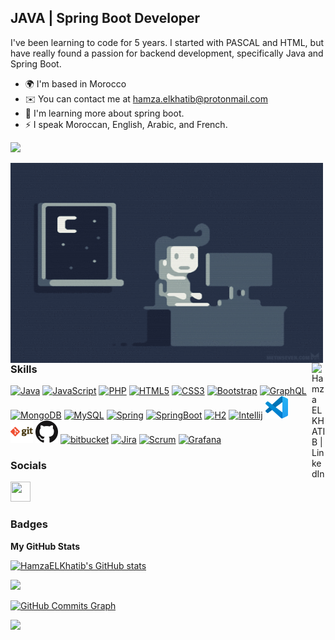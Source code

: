JAVA | Spring Boot Developer
---------------------------

I've been learning to code for 5 years. I started with PASCAL and HTML, but have really found a passion for backend development, specifically Java and Spring Boot.

* 🌍  I'm based in Morocco
* ✉️  You can contact me at [hamza.elkhatib@protonmail.com](mailto:hamza.elkhatib@protonmail.com)
* 🧠  I'm learning more about spring boot.
* ⚡  I speak Moroccan, English, Arabic, and French.

<a href="https://www.github.com/HamzaELKhatib" target="_blank" rel="noreferrer"><img
src="https://img.shields.io/github/followers/HamzaELKhatib?logo=github&style=for-the-badge&color=0891b2&labelColor=27272a" /></a>

<img align="left" alt="GIF" src="https://github.com/HamzaELKhatib/HamzaELKhatib/blob/main/coding.gif?raw=true" width="500" height="320" />

[<img align="right" alt="Hamza EL KHATIB | LinkedIn" width="22px" src="https://cdn.jsdelivr.net/npm/simple-icons@v3/icons/linkedin.svg" />][linkedin]


<br /><br /><br /><br /><br /><br /><br /><br /><br /><br /><br /><br /><br /><br /><br /><br /><br />




### Skills

<p align="left">
<a href="https://www.oracle.com/java/" target="_blank" rel="noreferrer"><img src="https://raw.githubusercontent.com/danielcranney/readme-generator/main/public/icons/skills/java-colored.svg" width="36" height="36" alt="Java" /></a>
<a href="https://developer.mozilla.org/en-US/docs/Web/JavaScript" target="_blank" rel="noreferrer"><img src="https://raw.githubusercontent.com/danielcranney/readme-generator/main/public/icons/skills/javascript-colored.svg" width="36" height="36" alt="JavaScript" /></a>
<a href="https://www.php.net/" target="_blank" rel="noreferrer"><img src="https://raw.githubusercontent.com/danielcranney/readme-generator/main/public/icons/skills/php-colored.svg" width="36" height="36" alt="PHP" /></a>
<a href="https://developer.mozilla.org/en-US/docs/Glossary/HTML5" target="_blank" rel="noreferrer"><img src="https://raw.githubusercontent.com/danielcranney/readme-generator/main/public/icons/skills/html5-colored.svg" width="36" height="36" alt="HTML5" /></a>
<a href="https://www.w3.org/TR/CSS/#css" target="_blank" rel="noreferrer"><img src="https://raw.githubusercontent.com/danielcranney/readme-generator/main/public/icons/skills/css3-colored.svg" width="36" height="36" alt="CSS3" /></a>
<a href="https://getbootstrap.com/" target="_blank" rel="noreferrer"><img src="https://raw.githubusercontent.com/danielcranney/readme-generator/main/public/icons/skills/bootstrap-colored.svg" width="36" height="36" alt="Bootstrap" /></a>
<a href="https://graphql.org/" target="_blank" rel="noreferrer"><img src="https://raw.githubusercontent.com/danielcranney/readme-generator/main/public/icons/skills/graphql-colored.svg" width="36" height="36" alt="GraphQL" /></a>
<a href="https://www.mongodb.com/" target="_blank" rel="noreferrer"><img src="https://raw.githubusercontent.com/danielcranney/readme-generator/main/public/icons/skills/mongodb-colored.svg" width="36" height="36" alt="MongoDB" /></a>
<a href="https://www.mysql.com/" target="_blank" rel="noreferrer"><img src="https://raw.githubusercontent.com/danielcranney/readme-generator/main/public/icons/skills/mysql-colored.svg" width="36" height="36" alt="MySQL" /></a>
<a href="https://spring.io/" target="_blank" rel="noreferrer"><img src="https://user-images.githubusercontent.com/33158051/103925017-e7673b80-50e4-11eb-9379-ceb82e3f382c.png" width="36" height="36" alt="Spring" /></a>
<a href="https://spring.io/projects/spring-boot" target="_blank" rel="noreferrer"><img src="https://user-images.githubusercontent.com/33158051/103466606-760a4000-4d14-11eb-9941-2f3d00371471.png" width="70" height="36" alt="SpringBoot" /></a>
<a href="https://www.h2database.com/html/main.html" target="_blank" rel="noreferrer"><img src="https://h2database.com/html/images/h2-logo-2.png" width="40" height="36" alt="H2" /></a>
<a href="https://www.jetbrains.com/idea/" target="_blank" rel="noreferrer"><img src="https://pbs.twimg.com/profile_images/1206618215767584769/zl48EuhC_400x400.jpg" width="36" height="36" alt="Intellij" /></a>
<a href="https://code.visualstudio.com/" target="_blank" rel="noreferrer"><img src="https://raw.githubusercontent.com/github/explore/80688e429a7d4ef2fca1e82350fe8e3517d3494d/topics/visual-studio-code/visual-studio-code.png" width="36" height="36" alt="VSCode" /></a>
 <a href="https://git-scm.com/" target="_blank" rel="noreferrer"><img src="https://raw.githubusercontent.com/github/explore/80688e429a7d4ef2fca1e82350fe8e3517d3494d/topics/git/git.png" width="36" height="36" alt="git" /></a>
 <a href="https://github.com/" target="_blank" rel="noreferrer"><img src="https://raw.githubusercontent.com/github/explore/78df643247d429f6cc873026c0622819ad797942/topics/github/github.png" width="36" height="36" alt="github" /></a>
 <a href="https://bitbucket.org/product" target="_blank" rel="noreferrer"><img src="https://e7.pngegg.com/pngimages/475/330/png-clipart-bitbucket-computer-software-github-bitbucket-server-blue-angle.png" width="36" height="36" alt="bitbucket" /></a>
 <a href="https://www.atlassian.com/software/jira" target="_blank" rel="noreferrer"><img src="https://camo.githubusercontent.com/9f105d17211202e728af348707328453142d60e9d22d96e40fd9c8f1923142e6/68747470733a2f2f63646e2e776f726c64766563746f726c6f676f2e636f6d2f6c6f676f732f6a6972612d312e737667" width="36" height="36" alt="Jira" /></a>
 <a href="https://www.scrum.org/" target="_blank" rel="noreferrer"><img src="https://user-images.githubusercontent.com/33634168/89199023-49f46280-d5ae-11ea-8f21-34d69074b8f9.png" width="36" height="36" alt="Scrum" /></a>
 <a href="https://grafana.com/" target="_blank" rel="noreferrer"><img src="https://user-images.githubusercontent.com/5418178/162419165-9570bbeb-c703-4455-af28-f63a8c6dd019.png" width="36" height="36" alt="Grafana" /></a>


### Socials

<p align="left"> <a href="https://www.linkedin.com/in/hamza-el-khatib-826947171" target="_blank" rel="noreferrer"><img src="https://raw.githubusercontent.com/danielcranney/readme-generator/main/public/icons/socials/linkedin.svg" width="32" height="32" /></a></p>
 

### Badges


<b>My GitHub Stats</b>

<a href="http://www.github.com/HamzaELKhatib"><img src="https://github-readme-stats.vercel.app/api?username=HamzaELKhatib&show_icons=true&hide=&count_private=true&title_color=0891b2&text_color=ffffff&icon_color=0891b2&bg_color=27272a&hide_border=true&show_icons=true" alt="HamzaELKhatib's GitHub stats" /></a>

<a href="http://www.github.com/HamzaELKhatib"><img src="https://github-readme-streak-stats.herokuapp.com/?user=HamzaELKhatib&stroke=ffffff&background=27272a&ring=0891b2&fire=0891b2&currStreakNum=ffffff&currStreakLabel=0891b2&sideNums=ffffff&sideLabels=ffffff&dates=ffffff&hide_border=true" /></a>

<a href="http://www.github.com/HamzaELKhatib"><img src="https://activity-graph.herokuapp.com/graph?username=HamzaELKhatib&bg_color=27272a&color=ffffff&line=0891b2&point=ffffff&area_color=27272a&area=true&hide_border=true&custom_title=GitHub%20Commits%20Graph" alt="GitHub Commits Graph" /></a>

<img src="https://github-profile-trophy.vercel.app/?username=HamzaELKhatib&theme=nord&column=7" >



 


[linkedin]: https://www.linkedin.com/in/hamza-el-khatib-826947171/
